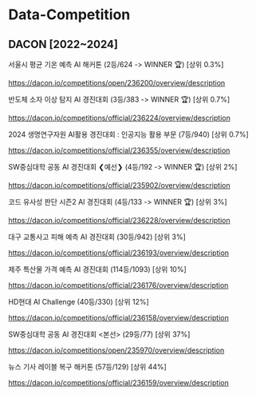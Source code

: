 # Data-Competition

## DACON [2022~2024]

서울시 평균 기온 예측 AI 해커톤 (2등/624 -> WINNER 🏆) [상위 0.3%] 

https://dacon.io/competitions/open/236200/overview/description

반도체 소자 이상 탐지 AI 경진대회 (3등/383 -> WINNER 🏆) [상위 0.7%] 

https://dacon.io/competitions/official/236224/overview/description

2024 생명연구자원 AI활용 경진대회 : 인공지능 활용 부문 (7등/940) [상위 0.7%] 

https://dacon.io/competitions/official/236355/overview/description

SW중심대학 공동 AI 경진대회 ❮예선❯ (4등/192 -> WINNER 🏆) [상위 2%] 

https://dacon.io/competitions/official/235902/overview/description

코드 유사성 판단 시즌2 AI 경진대회 (4등/133 -> WINNER 🏆) [상위 3%] 

https://dacon.io/competitions/official/236228/overview/description

대구 교통사고 피해 예측 AI 경진대회 (30등/942) [상위 3%] 

https://dacon.io/competitions/official/236193/overview/description

제주 특산물 가격 예측 AI 경진대회 (114등/1093) [상위 10%]

https://dacon.io/competitions/official/236176/overview/description

HD현대 AI Challenge (40등/330) [상위 12%] 

https://dacon.io/competitions/official/236158/overview/description

SW중심대학 공동 AI 경진대회 <본선> (29등/77) [상위 37%] 

https://dacon.io/competitions/open/235970/overview/description

뉴스 기사 레이블 복구 해커톤 (57등/129) [상위 44%] 

https://dacon.io/competitions/official/236159/overview/description











